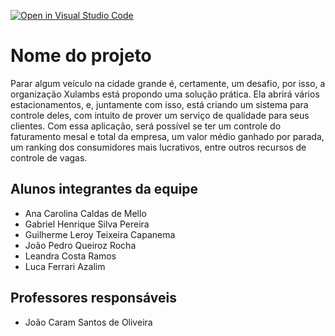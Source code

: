 [![Open in Visual Studio Code](https://classroom.github.com/assets/open-in-vscode-718a45dd9cf7e7f842a935f5ebbe5719a5e09af4491e668f4dbf3b35d5cca122.svg)](https://classroom.github.com/online_ide?assignment_repo_id=12207046&assignment_repo_type=AssignmentRepo)
# Nome do projeto
Parar algum veículo na cidade grande é, certamente, um desafio, por isso, a organização Xulambs está propondo uma solução prática. Ela abrirá vários estacionamentos, e, juntamente com isso, está criando um sistema para controle deles, com intuito de prover um serviço de qualidade para seus clientes. Com essa aplicação, será possível se ter um controle do faturamento mesal e total da empresa, um valor médio ganhado por parada, um ranking dos consumidores mais lucrativos, entre outros recursos de controle de vagas.

## Alunos integrantes da equipe

* Ana Carolina Caldas de Mello
* Gabriel Henrique Silva Pereira
* Guilherme Leroy Teixeira Capanema
* João Pedro Queiroz Rocha
* Leandra Costa Ramos
* Luca Ferrari Azalim

## Professores responsáveis

* João Caram Santos de Oliveira

